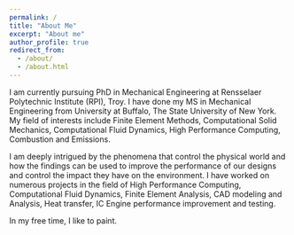 ```yaml
---
permalink: /
title: "About Me"
excerpt: "About me"
author_profile: true
redirect_from: 
  - /about/
  - /about.html
---
```

I am currently pursuing PhD in Mechanical Engineering at Rensselaer Polytechnic Institute (RPI), Troy. I have done my MS in Mechanical Engineering from University at Buffalo, The State University of New York.  My field of interests include Finite Element Methods, Computational Solid Mechanics, Computational Fluid Dynamics, High Performance Computing, Combustion and Emissions.

I am deeply intrigued by the phenomena that control the physical world and how the findings can be used to improve the performance of our designs and control the impact they have on the environment. I have worked on numerous projects in the field of  High Performance Computing, Computational Fluid Dynamics, Finite Element Analysis, CAD modeling and Analysis, Heat transfer, IC Engine performance improvement and testing.

In my free time, I like to paint. 

